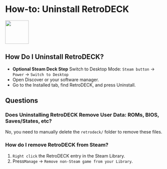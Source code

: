 # How-to: Uninstall RetroDECK

<img src="../../wiki_icons/pixelitos/system-shutdown.png" width="75">

## How Do I Uninstall RetroDECK?

- **Optional Steam Deck Step** Switch to Desktop Mode: `Steam button` -> `Power` -> `Switch to Desktop`
- Open Discover or your software manager.
- Go to the Installed tab, find RetroDECK, and press Uninstall.

## Questions 

### Does Uninstalling RetroDECK Remove User Data: ROMs, BIOS, Saves/States, etc?

No, you need to manually delete the `retrodeck/` folder to remove these files.

### How do I remove RetroDECK from Steam?

1. `Right click` the RetroDECK entry in the Steam Library.
2. Press`Manage` -> `Remove non-Steam game from your Library`. 
